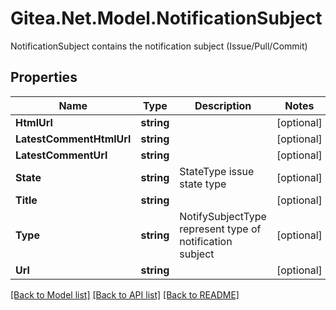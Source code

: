 # Gitea.Net.Model.NotificationSubject
NotificationSubject contains the notification subject (Issue/Pull/Commit)

## Properties

Name | Type | Description | Notes
------------ | ------------- | ------------- | -------------
**HtmlUrl** | **string** |  | [optional] 
**LatestCommentHtmlUrl** | **string** |  | [optional] 
**LatestCommentUrl** | **string** |  | [optional] 
**State** | **string** | StateType issue state type | [optional] 
**Title** | **string** |  | [optional] 
**Type** | **string** | NotifySubjectType represent type of notification subject | [optional] 
**Url** | **string** |  | [optional] 

[[Back to Model list]](../README.md#documentation-for-models) [[Back to API list]](../README.md#documentation-for-api-endpoints) [[Back to README]](../README.md)

